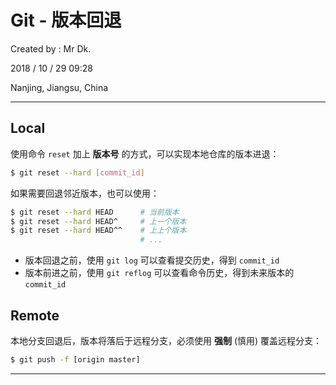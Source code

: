 # Git - 版本回退

Created by : Mr Dk.

2018 / 10 / 29 09:28

Nanjing, Jiangsu, China

---

## Local

使用命令 `reset` 加上 **版本号** 的方式，可以实现本地仓库的版本进退：

```bash
$ git reset --hard [commit_id]
```

如果需要回退邻近版本，也可以使用：

```bash
$ git reset --hard HEAD      # 当前版本
$ git reset --hard HEAD^     # 上一个版本
$ git reset --hard HEAD^^    # 上上个版本
                             # ...
```

* 版本回退之前，使用 `git log` 可以查看提交历史，得到 `commit_id`
* 版本前进之前，使用 `git reflog` 可以查看命令历史，得到未来版本的 `commit_id`

## Remote

本地分支回退后，版本将落后于远程分支，必须使用 **强制** (慎用) 覆盖远程分支：

```bash
$ git push -f [origin master]
```

---

